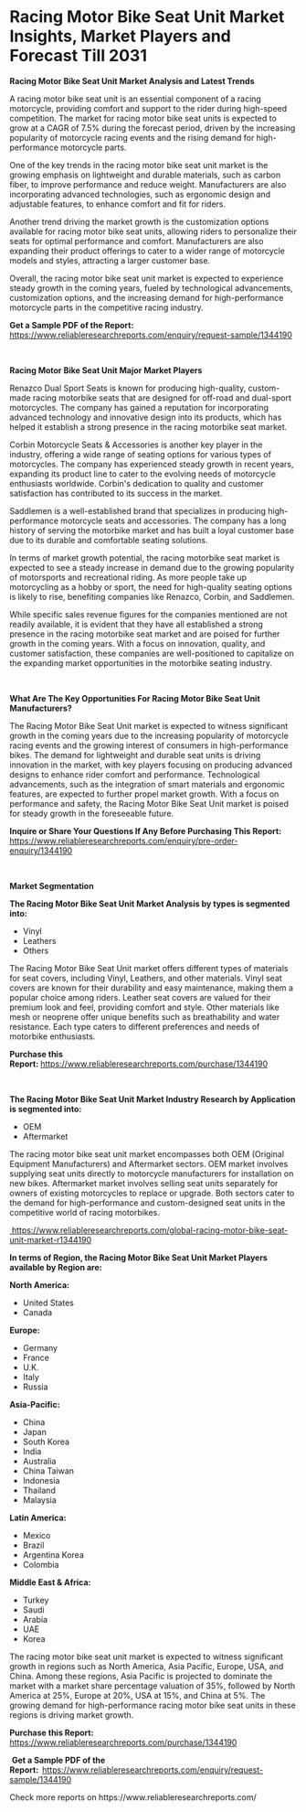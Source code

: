 <p><h1>Racing Motor Bike Seat Unit Market Insights, Market Players and Forecast Till 2031</h1></p><p><strong>Racing Motor Bike Seat Unit Market Analysis and Latest Trends</strong></p>
<p><p>A racing motor bike seat unit is an essential component of a racing motorcycle, providing comfort and support to the rider during high-speed competition. The market for racing motor bike seat units is expected to grow at a CAGR of 7.5% during the forecast period, driven by the increasing popularity of motorcycle racing events and the rising demand for high-performance motorcycle parts.</p><p>One of the key trends in the racing motor bike seat unit market is the growing emphasis on lightweight and durable materials, such as carbon fiber, to improve performance and reduce weight. Manufacturers are also incorporating advanced technologies, such as ergonomic design and adjustable features, to enhance comfort and fit for riders.</p><p>Another trend driving the market growth is the customization options available for racing motor bike seat units, allowing riders to personalize their seats for optimal performance and comfort. Manufacturers are also expanding their product offerings to cater to a wider range of motorcycle models and styles, attracting a larger customer base.</p><p>Overall, the racing motor bike seat unit market is expected to experience steady growth in the coming years, fueled by technological advancements, customization options, and the increasing demand for high-performance motorcycle parts in the competitive racing industry.</p></p>
<p><strong>Get a Sample PDF of the Report:&nbsp;</strong> <a href="https://www.reliableresearchreports.com/enquiry/request-sample/1344190">https://www.reliableresearchreports.com/enquiry/request-sample/1344190</a></p>
<p>&nbsp;</p>
<p><strong>Racing Motor Bike Seat Unit Major Market Players</strong></p>
<p><p>Renazco Dual Sport Seats is known for producing high-quality, custom-made racing motorbike seats that are designed for off-road and dual-sport motorcycles. The company has gained a reputation for incorporating advanced technology and innovative design into its products, which has helped it establish a strong presence in the racing motorbike seat market.</p><p>Corbin Motorcycle Seats & Accessories is another key player in the industry, offering a wide range of seating options for various types of motorcycles. The company has experienced steady growth in recent years, expanding its product line to cater to the evolving needs of motorcycle enthusiasts worldwide. Corbin's dedication to quality and customer satisfaction has contributed to its success in the market.</p><p>Saddlemen is a well-established brand that specializes in producing high-performance motorcycle seats and accessories. The company has a long history of serving the motorbike market and has built a loyal customer base due to its durable and comfortable seating solutions.</p><p>In terms of market growth potential, the racing motorbike seat market is expected to see a steady increase in demand due to the growing popularity of motorsports and recreational riding. As more people take up motorcycling as a hobby or sport, the need for high-quality seating options is likely to rise, benefiting companies like Renazco, Corbin, and Saddlemen.</p><p>While specific sales revenue figures for the companies mentioned are not readily available, it is evident that they have all established a strong presence in the racing motorbike seat market and are poised for further growth in the coming years. With a focus on innovation, quality, and customer satisfaction, these companies are well-positioned to capitalize on the expanding market opportunities in the motorbike seating industry.</p></p>
<p>&nbsp;</p>
<p><strong>What Are The Key Opportunities For Racing Motor Bike Seat Unit Manufacturers?</strong></p>
<p><p>The Racing Motor Bike Seat Unit market is expected to witness significant growth in the coming years due to the increasing popularity of motorcycle racing events and the growing interest of consumers in high-performance bikes. The demand for lightweight and durable seat units is driving innovation in the market, with key players focusing on producing advanced designs to enhance rider comfort and performance. Technological advancements, such as the integration of smart materials and ergonomic features, are expected to further propel market growth. With a focus on performance and safety, the Racing Motor Bike Seat Unit market is poised for steady growth in the foreseeable future.</p></p>
<p><strong>Inquire or Share Your Questions If Any Before Purchasing This Report:</strong> <a href="https://www.reliableresearchreports.com/enquiry/pre-order-enquiry/1344190">https://www.reliableresearchreports.com/enquiry/pre-order-enquiry/1344190</a></p>
<p>&nbsp;</p>
<p><strong>Market Segmentation</strong></p>
<p><strong>The Racing Motor Bike Seat Unit Market Analysis by types is segmented into:</strong></p>
<p><ul><li>Vinyl</li><li>Leathers</li><li>Others</li></ul></p>
<p><p>The Racing Motor Bike Seat Unit market offers different types of materials for seat covers, including Vinyl, Leathers, and other materials. Vinyl seat covers are known for their durability and easy maintenance, making them a popular choice among riders. Leather seat covers are valued for their premium look and feel, providing comfort and style. Other materials like mesh or neoprene offer unique benefits such as breathability and water resistance. Each type caters to different preferences and needs of motorbike enthusiasts.</p></p>
<p><strong>Purchase this Report:&nbsp;</strong><a href="https://www.reliableresearchreports.com/purchase/1344190">https://www.reliableresearchreports.com/purchase/1344190</a></p>
<p>&nbsp;</p>
<p><strong>The Racing Motor Bike Seat Unit Market Industry Research by Application is segmented into:</strong></p>
<p><ul><li>OEM</li><li>Aftermarket</li></ul></p>
<p><p>The racing motor bike seat unit market encompasses both OEM (Original Equipment Manufacturers) and Aftermarket sectors. OEM market involves supplying seat units directly to motorcycle manufacturers for installation on new bikes. Aftermarket market involves selling seat units separately for owners of existing motorcycles to replace or upgrade. Both sectors cater to the demand for high-performance and custom-designed seat units in the competitive world of racing motorbikes.</p></p>
<p><a href="https://www.reliableresearchreports.com/global-racing-motor-bike-seat-unit-market-r1344190">&nbsp;https://www.reliableresearchreports.com/global-racing-motor-bike-seat-unit-market-r1344190</a></p>
<p><strong>In terms of Region, the Racing Motor Bike Seat Unit Market Players available by Region are:</strong></p>
<p>
    <p> <strong> North America: </strong>
        <ul>
            <li>United States</li>
            <li>Canada</li>
        </ul>
        </p> 
    <p> <strong> Europe: </strong>
        <ul>
            <li>Germany</li>
            <li>France</li>
            <li>U.K.</li>
            <li>Italy</li>
            <li>Russia</li>
        </ul>
        </p> 
    <p> <strong> Asia-Pacific: </strong>
        <ul>
            <li>China</li>
            <li>Japan</li>
            <li>South Korea</li>
            <li>India</li>
            <li>Australia</li>
            <li>China Taiwan</li>
            <li>Indonesia</li>
            <li>Thailand</li>
            <li>Malaysia</li>
        </ul>
        </p> 
    <p> <strong> Latin America: </strong>
        <ul>
            <li>Mexico</li>
            <li>Brazil</li>
            <li>Argentina Korea</li>
            <li>Colombia</li>
        </ul>
        </p> 
    <p> <strong> Middle East & Africa: </strong>
        <ul>
            <li>Turkey</li>
            <li>Saudi</li>
            <li>Arabia</li>
            <li>UAE</li>
            <li>Korea</li>
        </ul>
    </p>
    </p>
<p><p>The racing motor bike seat unit market is expected to witness significant growth in regions such as North America, Asia Pacific, Europe, USA, and China. Among these regions, Asia Pacific is projected to dominate the market with a market share percentage valuation of 35%, followed by North America at 25%, Europe at 20%, USA at 15%, and China at 5%. The growing demand for high-performance racing motor bike seat units in these regions is driving market growth.</p></p>
<p><strong>Purchase this Report: </strong><a href="https://www.reliableresearchreports.com/purchase/1344190">https://www.reliableresearchreports.com/purchase/1344190</a></p>
<p>&nbsp;<strong>Get a Sample PDF of the Report:&nbsp;&nbsp;</strong><a href="https://www.reliableresearchreports.com/enquiry/request-sample/1344190">https://www.reliableresearchreports.com/enquiry/request-sample/1344190</a></p>
<p><strong></strong></p>
<p>Check more reports on https://www.reliableresearchreports.com/</p>